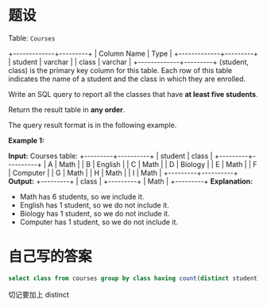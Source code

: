 # 题设

Table: `Courses`

+-------------+---------+
| Column Name | Type    |
+-------------+---------+
| student     | varchar |
| class       | varchar |
+-------------+---------+
(student, class) is the primary key column for this table.
Each row of this table indicates the name of a student and the class in which they are enrolled.

Write an SQL query to report all the classes that have **at least five students**.

Return the result table in **any order**.

The query result format is in the following example.

**Example 1:**

**Input:** 
Courses table:
+---------+----------+
| student | class    |
+---------+----------+
| A       | Math     |
| B       | English  |
| C       | Math     |
| D       | Biology  |
| E       | Math     |
| F       | Computer |
| G       | Math     |
| H       | Math     |
| I       | Math     |
+---------+----------+
**Output:** 
+---------+
| class   |
+---------+
| Math    |
+---------+
**Explanation:** 

- Math has 6 students, so we include it.
- English has 1 student, so we do not include it.
- Biology has 1 student, so we do not include it.
- Computer has 1 student, so we do not include it.

# 自己写的答案

```sql
select class from courses group by class having count(distinct student) >= 5;
```

切记要加上 distinct 
